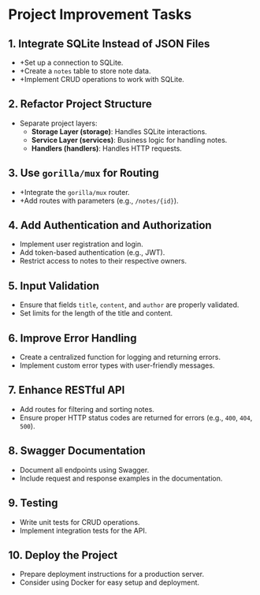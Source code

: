 # Project Improvement Tasks

## 1. Integrate SQLite Instead of JSON Files
- +Set up a connection to SQLite.
- +Create a `notes` table to store note data.
- +Implement CRUD operations to work with SQLite.

## 2. Refactor Project Structure
- Separate project layers:
  - **Storage Layer (storage)**: Handles SQLite interactions.
  - **Service Layer (services)**: Business logic for handling notes.
  - **Handlers (handlers)**: Handles HTTP requests.

## 3. Use `gorilla/mux` for Routing
- +Integrate the `gorilla/mux` router.
- +Add routes with parameters (e.g., `/notes/{id}`).

## 4. Add Authentication and Authorization
- Implement user registration and login.
- Add token-based authentication (e.g., JWT).
- Restrict access to notes to their respective owners.

## 5. Input Validation
- Ensure that fields `title`, `content`, and `author` are properly validated.
- Set limits for the length of the title and content.

## 6. Improve Error Handling
- Create a centralized function for logging and returning errors.
- Implement custom error types with user-friendly messages.

## 7. Enhance RESTful API
- Add routes for filtering and sorting notes.
- Ensure proper HTTP status codes are returned for errors (e.g., `400`, `404`, `500`).

## 8. Swagger Documentation
- Document all endpoints using Swagger.
- Include request and response examples in the documentation.

## 9. Testing
- Write unit tests for CRUD operations.
- Implement integration tests for the API.

## 10. Deploy the Project
- Prepare deployment instructions for a production server.
- Consider using Docker for easy setup and deployment.

